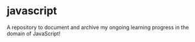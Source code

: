 # javascript

A repository to document and archive my ongoing learning progress in the domain of JavaScript!

